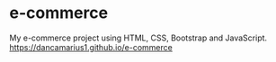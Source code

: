 # e-commerce
My e-commerce project using HTML, CSS, Bootstrap and JavaScript.
https://dancamarius1.github.io/e-commerce
